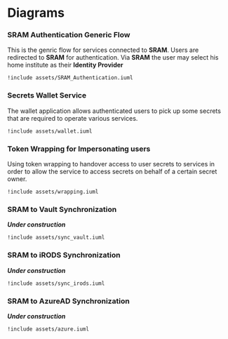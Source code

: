 # Diagrams

### SRAM Authentication Generic Flow

This is the genric flow for services connected to **SRAM**. Users are redirected to **SRAM** for authentication. Via **SRAM** the user may select his home institute as their **Identity Provider**

```plantuml
!include assets/SRAM_Authentication.iuml
```

### Secrets Wallet Service

The wallet application allows authenticated users to pick up some secrets that are required to operate various services.

```plantuml
!include assets/wallet.iuml
```

### Token Wrapping for Impersonating users

Using token wrapping to handover access to user secrets to services in order to allow the service to access secrets on behalf of a certain secret owner.

```plantuml
!include assets/wrapping.iuml
```

### SRAM to Vault Synchronization

___Under construction___

```plantuml
!include assets/sync_vault.iuml
```

### SRAM to iRODS Synchronization

___Under construction___

```plantuml
!include assets/sync_irods.iuml
```

### SRAM to AzureAD Synchronization

___Under construction___

```plantuml
!include assets/azure.iuml
```
